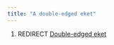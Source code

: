 ```yaml
---
title: "A double-edged eket"
---
```


1.  REDIRECT [Double-edged eket](Double-edged_eket "wikilink")